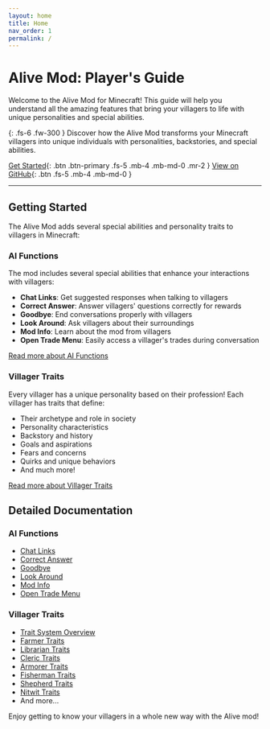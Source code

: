 ```yaml
---
layout: home
title: Home
nav_order: 1
permalink: /
---
```


# Alive Mod: Player's Guide

Welcome to the Alive Mod for Minecraft! This guide will help you understand all the amazing features that bring your villagers to life with unique personalities and special abilities.

{: .fs-6 .fw-300 }
Discover how the Alive Mod transforms your Minecraft villagers into unique individuals with personalities, backstories, and special abilities.

[Get Started](#getting-started){: .btn .btn-primary .fs-5 .mb-4 .mb-md-0 .mr-2 }
[View on GitHub](https://github.com/Baarilliant-ai/AliveMod){: .btn .fs-5 .mb-4 .mb-md-0 }

---

## Getting Started

The Alive Mod adds several special abilities and personality traits to villagers in Minecraft:

### AI Functions

The mod includes several special abilities that enhance your interactions with villagers:

- **Chat Links**: Get suggested responses when talking to villagers
- **Correct Answer**: Answer villagers' questions correctly for rewards
- **Goodbye**: End conversations properly with villagers
- **Look Around**: Ask villagers about their surroundings
- **Mod Info**: Learn about the mod from villagers
- **Open Trade Menu**: Easily access a villager's trades during conversation

[Read more about AI Functions](/ai-functions/)

### Villager Traits

Every villager has a unique personality based on their profession! Each villager has traits that define:

- Their archetype and role in society
- Personality characteristics
- Backstory and history
- Goals and aspirations
- Fears and concerns
- Quirks and unique behaviors
- And much more!

[Read more about Villager Traits](/villager-traits/)

## Detailed Documentation

### AI Functions

- [Chat Links](/functions/CHAT_LINKS/)
- [Correct Answer](/functions/CORRECT_ANSWER/)
- [Goodbye](/functions/GOODBYE/)
- [Look Around](/functions/LOOK_AROUND/)
- [Mod Info](/functions/MOD_INFO/)
- [Open Trade Menu](/functions/OPEN_TRADE/)

### Villager Traits

- [Trait System Overview](/villager_traits/OVERVIEW/)
- [Farmer Traits](/villager_traits/FARMER/)
- [Librarian Traits](/villager_traits/LIBRARIAN/)
- [Cleric Traits](/villager_traits/CLERIC/)
- [Armorer Traits](/villager_traits/ARMORER/)
- [Fisherman Traits](/villager_traits/FISHERMAN/)
- [Shepherd Traits](/villager_traits/SHEPHERD/)
- [Nitwit Traits](/villager_traits/NITWIT/)
- And more...

Enjoy getting to know your villagers in a whole new way with the Alive mod!

